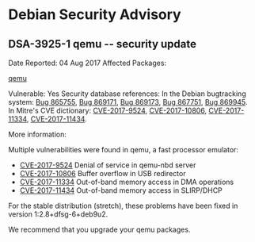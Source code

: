 
Debian Security Advisory
========================


DSA-3925-1 qemu -- security update
----------------------------------



Date Reported:
04 Aug 2017
Affected Packages:

[qemu](https://packages.debian.org/src:qemu)

Vulnerable:
Yes
Security database references:
In the Debian bugtracking system: [Bug 865755](https://bugs.debian.org/cgi-bin/bugreport.cgi?bug=865755), [Bug 869171](https://bugs.debian.org/cgi-bin/bugreport.cgi?bug=869171), [Bug 869173](https://bugs.debian.org/cgi-bin/bugreport.cgi?bug=869173), [Bug 867751](https://bugs.debian.org/cgi-bin/bugreport.cgi?bug=867751), [Bug 869945](https://bugs.debian.org/cgi-bin/bugreport.cgi?bug=869945).  
In Mitre's CVE dictionary: [CVE-2017-9524](https://security-tracker.debian.org/tracker/CVE-2017-9524), [CVE-2017-10806](https://security-tracker.debian.org/tracker/CVE-2017-10806), [CVE-2017-11334](https://security-tracker.debian.org/tracker/CVE-2017-11334), [CVE-2017-11434](https://security-tracker.debian.org/tracker/CVE-2017-11434).  

More information:

Multiple vulnerabilities were found in qemu, a fast processor emulator:


* [CVE-2017-9524](https://security-tracker.debian.org/tracker/CVE-2017-9524)
Denial of service in qemu-nbd server
* [CVE-2017-10806](https://security-tracker.debian.org/tracker/CVE-2017-10806)
Buffer overflow in USB redirector
* [CVE-2017-11334](https://security-tracker.debian.org/tracker/CVE-2017-11334)
Out-of-band memory access in DMA operations
* [CVE-2017-11434](https://security-tracker.debian.org/tracker/CVE-2017-11434)
Out-of-band memory access in SLIRP/DHCP


For the stable distribution (stretch), these problems have been fixed in
version 1:2.8+dfsg-6+deb9u2.


We recommend that you upgrade your qemu packages.





